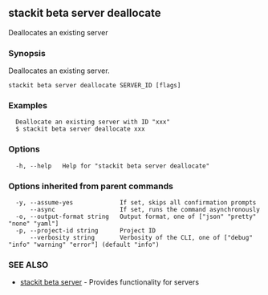 ## stackit beta server deallocate

Deallocates an existing server

### Synopsis

Deallocates an existing server.

```
stackit beta server deallocate SERVER_ID [flags]
```

### Examples

```
  Deallocate an existing server with ID "xxx"
  $ stackit beta server deallocate xxx
```

### Options

```
  -h, --help   Help for "stackit beta server deallocate"
```

### Options inherited from parent commands

```
  -y, --assume-yes             If set, skips all confirmation prompts
      --async                  If set, runs the command asynchronously
  -o, --output-format string   Output format, one of ["json" "pretty" "none" "yaml"]
  -p, --project-id string      Project ID
      --verbosity string       Verbosity of the CLI, one of ["debug" "info" "warning" "error"] (default "info")
```

### SEE ALSO

* [stackit beta server](./stackit_beta_server.md)	 - Provides functionality for servers

